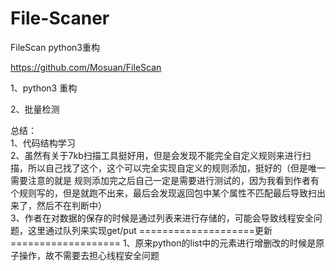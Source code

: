 # File-Scaner
FileScan python3重构  
  
  https://github.com/Mosuan/FileScan  
  
  1、python3 重构
  
  2、批量检测  
    
  总结：  
  1、代码结构学习  
  2、虽然有关于7kb扫描工具挺好用，但是会发现不能完全自定义规则来进行扫描，所以自己找了这个，这个可以完全实现自定义的规则添加，挺好的（但是唯一需要注意的就是 规则添加完之后自己一定是需要进行测试的，因为我看到作者有个规则写的，但是就跑不出来，最后会发现返回包中某个属性不匹配最后导致扫出来了，然后不在判断中）  
  3、作者在对数据的保存的时候是通过列表来进行存储的，可能会导致线程安全问题，这里通过队列来实现get/put
  ====================更新===================
  1、原来python的list中的元素进行增删改的时候是原子操作，故不需要去担心线程安全问题
